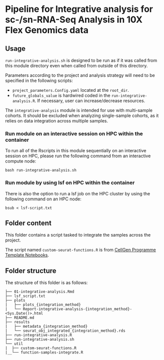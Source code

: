 # Pipeline for Integrative analysis for sc-/sn-RNA-Seq Analysis in 10X Flex Genomics data

## Usage

`run-integrative-analysis.sh` is designed to be run as if it was called from this module directory even when called from outside of this directory.

Parameters according to the project and analysis strategy will need to be specified in the following scripts:
- `project_parameters.Config.yaml` located at the `root_dir`.
- `future_globals_value` is hardwired coded in the `run-integrative-analysis.R`. If necessary, user can increase/decrease resources.

The `integrative-analysis` module is intended for use with multi-sample cohorts. It should be excluded when analyzing single-sample cohorts, as it relies on data integration across multiple samples.


### Run module on an interactive session on HPC within the container

To run all of the Rscripts in this module sequentially on an interactive session on HPC, please run the following command from an interactive compute node:

```
bash run-integrative-analysis.sh
```

### Run module by using lsf on HPC within the container

There is also the option to run a lsf job on the HPC cluster by using the following command on an HPC node:

```
bsub < lsf-script.txt
```


## Folder content

This folder contains a script tasked to integrate the samples across the project. 

The script named `custom-seurat-functions.R` is from [CellGen Programme Template Notebooks](https://github.com/cellgeni/notebooks).

## Folder structure 

The structure of this folder is as follows:

```
├── 01-integrative-analysis.Rmd
├── lsf_script.txt
├── plots
|   ├── plots_{integration_method}
|   └── Report-integrative-analysis-{integration_method}-<Sys.Date()>.html
├── README.md
├── results
|   ├── metadata_{integration_method}
|   └── seurat_obj_integrated_{integration_method}.rds
├── run-integrative-analysis.R
├── run-integrative-analysis.sh
└── util
|  ├── custom-seurat-functions.R
|__└── function-samples-integrate.R
```